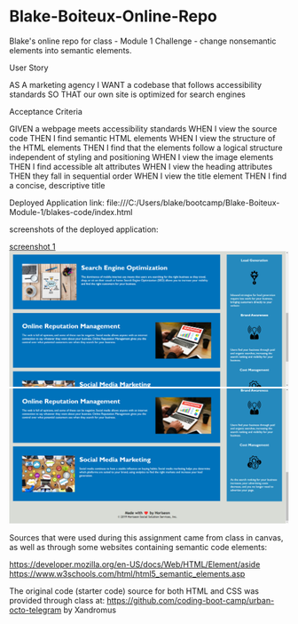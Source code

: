 # Blake-Boiteux-Online-Repo
Blake's online repo for class - Module 1 Challenge - change nonsemantic elements into semantic elements.

User Story

AS A marketing agency
I WANT a codebase that follows accessibility standards
SO THAT our own site is optimized for search engines

Acceptance Criteria

GIVEN a webpage meets accessibility standards
WHEN I view the source code
THEN I find semantic HTML elements
WHEN I view the structure of the HTML elements
THEN I find that the elements follow a logical structure independent of styling and positioning
WHEN I view the image elements
THEN I find accessible alt attributes
WHEN I view the heading attributes
THEN they fall in sequential order
WHEN I view the title element
THEN I find a concise, descriptive title

Deployed Application link: file:///C:/Users/blake/bootcamp/Blake-Boiteux-Module-1/blakes-code/index.html

screenshots of the deployed application:

[screenshot 1](image.png)
![screenshot 2](image-1.png)
![screenshot 3](image-2.png)




Sources that were used during this assignment came from class in canvas, as well as through some websites containing semantic code elements:

https://developer.mozilla.org/en-US/docs/Web/HTML/Element/aside
https://www.w3schools.com/html/html5_semantic_elements.asp

The original code (starter code) source for both HTML and CSS was provided through class at: https://github.com/coding-boot-camp/urban-octo-telegram by Xandromus

